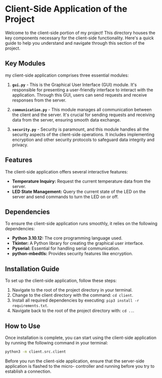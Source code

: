 # Client-Side Application of the Project

Welcome to the client-side portion of my project! This directory houses the key components necessary for the client-side functionality. Here's a quick guide to help you understand and navigate through this section of the project.

## Key Modules

my client-side application comprises three essential modules:

1. **`gui.py`** - This is the Graphical User Interface (GUI) module. It's responsible for presenting a user-friendly interface to interact with the application. Through this GUI, users can send requests and receive responses from the server.

2. **`communication.py`** - This module manages all communication between the client and the server. It's crucial for sending requests and receiving data from the server, ensuring smooth data exchange.

3. **`security.py`** - Security is paramount, and this module handles all the security aspects of the client-side operations. It includes implementing encryption and other security protocols to safeguard data integrity and privacy.

## Features

The client-side application offers several interactive features:

- **Temperature Inquiry:** Request the current temperature data from the server.
- **LED State Management:** Query the current state of the LED on the server and send commands to turn the LED on or off.

## Dependencies

To ensure the client-side application runs smoothly, it relies on the following dependencies:

- **Python 3.10.12:** The core programming language used.
- **Tkinter:** A Python library for creating the graphical user interface.
- **Pyserial:** Essential for handling serial communication.
- **python-mbedtls:** Provides security features like encryption.

## Installation Guide

To set up the client-side application, follow these steps:

1. Navigate to the root of the project directory in your terminal.
2. Change to the client directory with the command: `cd client`.
3. Install all required dependencies by executing: `pip3 install -r requirements.txt`.
4. Navigate back to the root of the project directory with: `cd ..`.

## How to Use

Once installation is complete, you can start using the client-side application by running the following command in your terminal:

```bash
python3 -m client.src.client
```

Before you run the client-side application, ensure that the server-side application is flashed to the micro- controller and running before you try to establish a connection.
